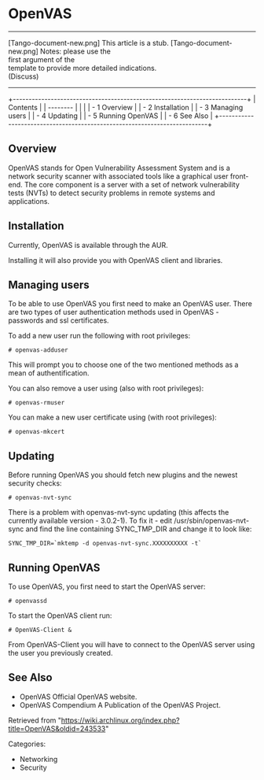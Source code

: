 OpenVAS
=======

  ------------------------ ------------------------ ------------------------
  [Tango-document-new.png] This article is a stub.  [Tango-document-new.png]
                           Notes: please use the    
                           first argument of the    
                           template to provide more 
                           detailed indications.    
                           (Discuss)                
  ------------------------ ------------------------ ------------------------

+--------------------------------------------------------------------------+
| Contents                                                                 |
| --------                                                                 |
|                                                                          |
| -   1 Overview                                                           |
| -   2 Installation                                                       |
| -   3 Managing users                                                     |
| -   4 Updating                                                           |
| -   5 Running OpenVAS                                                    |
| -   6 See Also                                                           |
+--------------------------------------------------------------------------+

Overview
--------

OpenVAS stands for Open Vulnerability Assessment System and is a network
security scanner with associated tools like a graphical user front-end.
The core component is a server with a set of network vulnerability tests
(NVTs) to detect security problems in remote systems and applications.

Installation
------------

Currently, OpenVAS is available through the AUR.

Installing it will also provide you with OpenVAS client and libraries.

Managing users
--------------

To be able to use OpenVAS you first need to make an OpenVAS user. There
are two types of user authentication methods used in OpenVAS - passwords
and ssl certificates.

To add a new user run the following with root privileges:

    # openvas-adduser

This will prompt you to choose one of the two mentioned methods as a
mean of authentification.

You can also remove a user using (also with root privileges):

    # openvas-rmuser

You can make a new user certificate using (with root privileges):

    # openvas-mkcert

Updating
--------

Before running OpenVAS you should fetch new plugins and the newest
security checks:

    # openvas-nvt-sync

There is a problem with openvas-nvt-sync updating (this affects the
currently available version - 3.0.2-1). To fix it - edit
/usr/sbin/openvas-nvt-sync and find the line containing SYNC_TMP_DIR and
change it to look like:

    SYNC_TMP_DIR=`mktemp -d openvas-nvt-sync.XXXXXXXXXX -t`

Running OpenVAS
---------------

To use OpenVAS, you first need to start the OpenVAS server:

    # openvassd

To start the OpenVAS client run:

    # OpenVAS-Client &

From OpenVAS-Client you will have to connect to the OpenVAS server using
the user you previously created.

See Also
--------

-   OpenVAS Official OpenVAS website.
-   OpenVAS Compendium A Publication of the OpenVAS Project.

Retrieved from
"https://wiki.archlinux.org/index.php?title=OpenVAS&oldid=243533"

Categories:

-   Networking
-   Security
